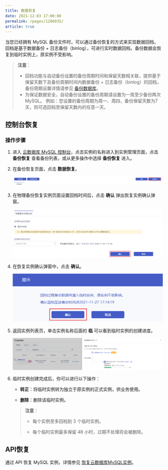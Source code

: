 ```yaml
---
title: 数据恢复
date: 2021-12-03 17:00:00
permalink: /pages/1206035/
article: true
---
```



当您已经拥有 MySQL 备份文件时，可以通过备份恢复的方式来实现数据回档，回档是基于数据备份 + 日志备份（binlog），可进行实时数据回档，备份数据会恢复到临时实例上，原实例不受影响。

> **注意**：
>
> - 回档功能与自动备份设置的备份周期时间和保留天数相关联，提供基于保留天数下且备份周期时间内数据备份 + 日志备份（binlog）的回档，备份周期设置详情请参见 [备份数据库](./00.备份数据库.md)。
> - 为保证数据安全，自动备份设置的备份周期请设置为一周至少备份两次 MySQL。 例如：您设置的备份周期为周一、周四，备份保留天数为7天，则可选回档至保留天数内的任意一天。
>

## 控制台恢复

### 操作步骤

1. 进入 [云数据库 MySQL 控制台](https://console.capitalonline.net/dbinstances)，点击实例的名称进入到实例管理页面，点击 **备份恢复** 查看备份列表，或从更多操作中选择 **备份恢复** 进入。

2. 在备份恢复页面，点击 **数据恢复**。

   ![recovery_list](./../../pic/recovery_list.png)

3. 在物理备份恢复实例页面设置回档时间后，点击 **确认** 弹出恢复实例确认弹窗。

   ![recovery_console](./../../pic/recovery_console.png)

4. 在恢复实例确认弹窗中，点击 **确认**。

   ![recovery_popup](./../../pic/recovery_popup.png)

5. 返回实例列表页，单击实例名称后面的 **临** 可以看到临时实例的创建进度。

   ![recovery_new](./../../pic/recovery_new.png)

6. 临时实例创建完成后，你可以进行以下操作：

   - **转正**：将临时实例转为独立于原实例的正式实例，供业务使用。

   - **删除**：删除该临时实例。

   > **注意**：
   >
   > - 每个实例至多回档到 3 个临时实例。
   >
   > - 每个临时实例最多保留 48 小时，过期不处理将会被删除。

## API恢复

通过 API 恢复 MySQL 实例，详情参见 [恢复云数据库MySQL实例](./../../08.API文档/05.恢复相关接口/01.恢复云数据库MySQL实例.md)。
